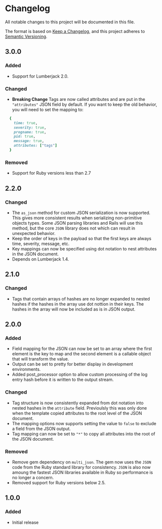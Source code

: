 # Changelog
All notable changes to this project will be documented in this file.

The format is based on [Keep a Changelog](https://keepachangelog.com/en/1.0.0/),
and this project adheres to [Semantic Versioning](https://semver.org/spec/v2.0.0.html).

## 3.0.0

### Added

- Support for Lumberjack 2.0.

### Changed

- **Breaking Change** Tags are now called attributes and are put in the `"attributes"` JSON field by default. If you want to keep the old behavior, you will need to set the mapping to:

```ruby
  {
    time: true,
    severity: true,
    progname: true,
    pid: true,
    message: true,
    attributes: ["tags"]
  }
```

### Removed

- Support for Ruby versions less than 2.7

## 2.2.0

### Changed

- The `as_json` method for custom JSON serialization is now supported. This gives more consistent results when serializing non-primitive objects types. Some JSON parsing libraries and Rails will use this method, but the core `JSON` library does not which can result in unexpected behavior.
- Keep the order of keys in the payload so that the first keys are always time, severity, message, etc.
- Key mappings can now be specified using dot notation to nest attributes in the JSON document.
- Depends on Lumberjack 1.4.

## 2.1.0

### Changed

- Tags that contain arrays of hashes are no longer expanded to nested hashes if the hashes in the array use dot nottion in their keys. The hashes in the array will now be included as is in JSON output.

## 2.0.0

### Added

- Field mapping for the JSON can now be set to an array where the first element is the key to map and the second element is a callable object that will transform the value.
- Output can be set to pretty for better display in development environments.
- Added post_processor option to allow custom processing of the log entry hash before it is written to the output stream.

### Changed

- Tag structure is now consistently expanded from dot notation into nested hashes in the `attribute` field. Previoulsly this was only done when the template copied attributes to the root level of the JSON document.
- The mapping options now supports setting the value to `false` to exclude a field from the JSON output.
- Tag mapping can now be set to `"*"` to copy all attributes into the root of the JSON document.

### Removed

- Remove gem dependency on `multi_json`. The gem now uses the `JSON` code from the Ruby standard library for consistency. `JSON` is also now amoung the fastest JSON libraries available in Ruby so performance is no longer a concern.
- Removed support for Ruby versions below 2.5.

## 1.0.0

### Added

- Initial release
